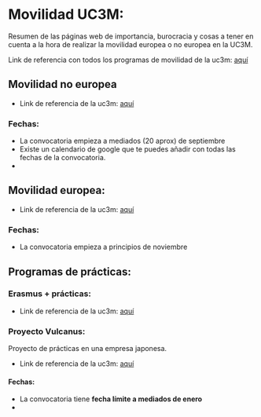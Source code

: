 # Movilidad UC3M: 
Resumen de las páginas web de importancia, burocracia y cosas a tener en cuenta a la hora de realizar la movilidad europea o no europea en la UC3M. 

Link de referencia con todos los programas de movilidad de la uc3m: [aquí](https://www.uc3m.es/ss/Satellite/SecretariaVirtual/es/TextoMixta/1371211195334/)
## Movilidad **no europea**
+ Link de referencia de la uc3m: [aquí](https://www.uc3m.es/secretaria-virtual/convocatoria-movilidad-no-europea) 
### Fechas:
+ La convocatoria empieza a mediados (20 aprox) de septiembre
+ Existe un calendario de google que te puedes añadir con todas las fechas de la convocatoria. 
+ 
## Movilidad europea:
+ Link de referencia de la uc3m: [aquí](https://www.uc3m.es/secretaria-virtual/convocatoria-erasmusplus-grado)

### Fechas: 
+ La convocatoria empieza a principios de noviembre
## Programas de prácticas: 
### Erasmus + prácticas:
+ Link de referencia de la uc3m: [aquí](https://www.uc3m.es/secretaria-virtual/convocatoria-erasmusplus-practicas)
### Proyecto Vulcanus: 
Proyecto de prácticas en una empresa japonesa.
+ Link de referencia de la uc3m: [aquí](https://www.uc3m.es/ss/Satellite?c=Page&cid=1371222801281&pagename=SecretariaVirtual%2FPage%2FTextoMixta#Vulcanus%C2%A0para%C2%A0Ingenier%C3%ADas&idioma=castellano)
#### Fechas: 
+ La convocatoria tiene **fecha límite a mediados de enero** 
+ 